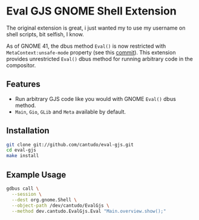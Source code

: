 # Eval GJS GNOME Shell Extension

The original extension is great, i just wanted my to use my username on shell scripts, bit selfish, I know.

As of GNOME 41, the dbus method `Eval()` is now restricted with `MetaContext:unsafe-mode` property (see this [commit](https://gitlab.gnome.org/GNOME/gnome-shell/-/merge_requests/1970/diffs?commit_id=f42df5995e08a89495e2f59a9ed89b5c03369bf8)). This extension provides unrestricted `Eval()` dbus method for running arbitrary code in the compositor.

## Features

* Run arbitrary GJS code like you would with GNOME `Eval()` dbus method.
* `Main`, `Gio`, `GLib` and `Meta` available by default.

## Installation

```sh
git clone git://github.com/cantudo/eval-gjs.git
cd eval-gjs
make install
```

## Example Usage

```sh
gdbus call \
  --session \
  --dest org.gnome.Shell \
  --object-path /dev/cantudo/EvalGjs \
  --method dev.cantudo.EvalGjs.Eval "Main.overview.show();"
```
